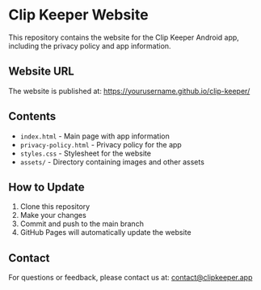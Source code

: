 # Clip Keeper Website

This repository contains the website for the Clip Keeper Android app, including the privacy policy and app information.

## Website URL

The website is published at: https://yourusername.github.io/clip-keeper/

## Contents

- `index.html` - Main page with app information
- `privacy-policy.html` - Privacy policy for the app
- `styles.css` - Stylesheet for the website
- `assets/` - Directory containing images and other assets

## How to Update

1. Clone this repository
2. Make your changes
3. Commit and push to the main branch
4. GitHub Pages will automatically update the website

## Contact

For questions or feedback, please contact us at: contact@clipkeeper.app
